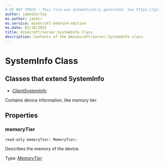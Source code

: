 ```yaml
---
# DO NOT TOUCH — This file was automatically generated. See https://github.com/mojang/minecraftapidocsgenerator to modify descriptions, examples, etc.
author: jakeshirley
ms.author: jashir
ms.service: minecraft-bedrock-edition
ms.date: 02/10/2025
title: minecraft/server.SystemInfo Class
description: Contents of the @minecraft/server.SystemInfo class.
---
```

# SystemInfo Class

## Classes that extend SystemInfo
- [*ClientSystemInfo*](ClientSystemInfo.md)

Contains device information, like memory tier.

## Properties

### **memoryTier**
`read-only memoryTier: MemoryTier;`

Describes the memory of the device.

Type: [*MemoryTier*](MemoryTier.md)
